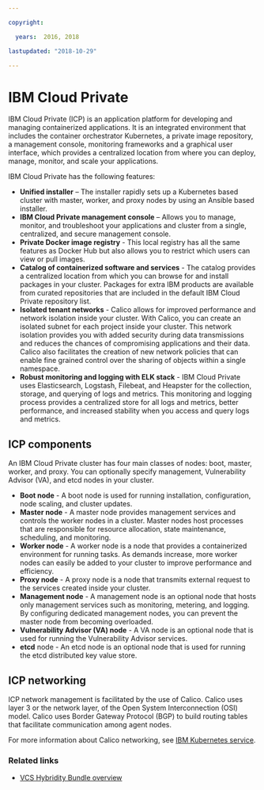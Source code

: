 ```yaml
---

copyright:

  years:  2016, 2018

lastupdated: "2018-10-29"

---
```


# IBM Cloud Private

IBM Cloud Private (ICP) is an application platform for developing and managing containerized applications. It is an integrated environment that includes the container orchestrator Kubernetes, a private image repository, a management console, monitoring frameworks and a graphical user interface, which provides a centralized location from where you can deploy, manage, monitor, and scale your applications.

IBM Cloud Private has the following features:
-	**Unified installer** – The installer rapidly sets up a Kubernetes based cluster with master, worker, and proxy nodes by using an Ansible based installer.
-	**IBM Cloud Private management console** – Allows you to manage, monitor, and troubleshoot your applications and cluster from a single, centralized, and secure management console.
-	**Private Docker image registry** - This local registry has all the same features as Docker Hub but also allows you to restrict which users can view or pull images.
-	**Catalog of containerized software and services** - The catalog provides a centralized location from which you can browse for and install packages in your cluster. Packages for extra IBM products are available from curated repositories that are included in the default IBM Cloud Private repository list.
-	**Isolated tenant networks** - Calico allows for improved performance and network isolation inside your cluster. With Calico, you can create an isolated subnet for each project inside your cluster. This network isolation provides you with added security during data transmissions and reduces the chances of compromising applications and their data. Calico also facilitates the creation of new network policies that can enable fine grained control over the sharing of objects within a single namespace.
-	**Robust monitoring and logging with ELK stack** - IBM Cloud Private uses Elasticsearch, Logstash, Filebeat, and Heapster for the collection, storage, and querying of logs and metrics. This monitoring and logging process provides a centralized store for all logs and metrics, better performance, and increased stability when you access and query logs and metrics.

## ICP components

An IBM Cloud Private cluster has four main classes of nodes: boot, master, worker, and proxy. You can optionally specify management, Vulnerability Advisor (VA), and etcd nodes in your cluster.
-	**Boot node** - A boot node is used for running installation, configuration, node scaling, and cluster updates.
-	**Master node** - A master node provides management services and controls the worker nodes in a cluster. Master nodes host processes that are responsible for resource allocation, state maintenance, scheduling, and monitoring.
-	**Worker node** - A worker node is a node that provides a containerized environment for running tasks. As demands increase, more worker nodes can easily be added to your cluster to improve performance and efficiency.
-	**Proxy node** - A proxy node is a node that transmits external request to the services created inside your cluster.
-	**Management node** - A management node is an optional node that hosts only management services such as monitoring, metering, and logging. By configuring dedicated management nodes, you can prevent the master node from becoming overloaded.
-	**Vulnerability Advisor (VA) node** - A VA node is an optional node that is used for running the Vulnerability Advisor services.
-	**etcd** node - An etcd node is an optional node that is used for running the etcd distributed key value store.

## ICP networking

ICP network management is facilitated by the use of Calico.
Calico uses layer 3 or the network layer, of the Open System Interconnection (OSI) model. Calico uses Border Gateway Protocol (BGP) to build routing tables that facilitate communication among agent nodes.

For more information about Calico networking, see [IBM Kubernetes service](vcsnsxt-overview-iks.html).

### Related links

* [VCS Hybridity Bundle overview](../vcs/vcs-hybridity-intro.html)
